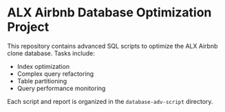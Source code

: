 # ALX Airbnb Database Optimization Project

This repository contains advanced SQL scripts to optimize the ALX Airbnb clone database. Tasks include:

- Index optimization
- Complex query refactoring
- Table partitioning
- Query performance monitoring

Each script and report is organized in the `database-adv-script` directory.
